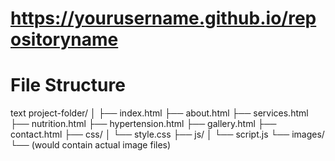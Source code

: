 #  https://yourusername.github.io/repositoryname



#  File Structure
text
project-folder/
│
├── index.html
├── about.html
├── services.html
├── nutrition.html
├── hypertension.html
├── gallery.html
├── contact.html
├── css/
│   └── style.css
├── js/
│   └── script.js
└── images/
    └── (would contain actual image files)
